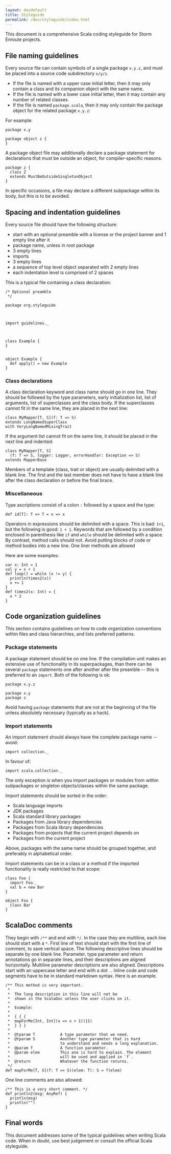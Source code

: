 ```yaml
---
layout: devdefault
title: Styleguide
permalink: /dev/styleguide/index.html
---
```


This document is a comprehensive Scala coding styleguide for Storm Enroute projects.


## File naming guidelines

Every source file can contain symbols of a single package `x.y.z`, and must be placed into a source code subdirectory `x/y/z`.

- If the file is named with a upper case initial letter, then it may only contain a class and its companion object with the same name.
- If the file is named with a lower case initial letter, then it may contain any number of related classes.
- If the file is named `package.scala`, then it may only contain the package object for the related package `x.y.z`:

For example:

    package x.y
    
    package object z {
    }


A package object file may additionally declare a package statement for declarations that must be outside an object, for compiler-specific reasons.

    package z {
      class Z
      extends MustBeOutsideSingletonObject
    }

In specific occasions, a file may declare a different subpackage within its body, but this is to be avoided.


## Spacing and indentation guidelines

Every source file should have the following structure:

- start with an optional preamble with a license or the project banner and 1 empty line after it
- package name, unless in root package
- 3 empty lines
- imports
- 3 empty lines
- a sequence of top level object separated with 2 empty lines
- each indentation level is comprised of 2 spaces

This is a typical file containing a class declaration:

    /* Optional preamble
     */
    
    package org.styleguide
    
    
    
    import guidelines._
    
    
    
    class Example {
    }
    
    
    object Example {
      def apply() = new Example
    }


### Class declarations

A class declaration keyword and class name should go in one line.
They should be followed by the type parameters, early initialization list, list of arguments, list of superclasses and the class body.
If the superclasses cannot fit in the same line, they are placed in the next line:

    class MyMapper[T, S](f: T => S)
    extends LongNamedSuperClass
    with VeryLongNamedMixingTrait

If the argument list cannot fit on the same line, it should be placed in the next line and indented:

    class MyMapper[T, S]
      (f: T => S, logger: Logger, errorHandler: Exception => S)
    extends MapperBase

Members of a template (class, trait or object) are usually delimited with a blank line.
The first and the last member does not have to have a blank line after the class declaration or before the final brace.


### Miscellaneous

Type ascriptions consist of a colon `:` followed by a space and the type:

    def id[T]: T => T = x => x

Operators in expressions should be delimited with a space.
This is bad: `1+1`,
but the following is good: `1 + 1`.
Keywords that are followed by a condition enclosed in parenthesis like `if` and `while` should be delimited with a space.
By contrast, method calls should not.
Avoid putting blocks of code or method bodies into a new line.
One liner methods are allowed

Here are some examples:

    var x: Int = 1
    val y = x + 1
    def loop() = while (x != y) {
      println(times2(x))
      x += 1
    }
    def times2(x: Int) = {
      x * 2
    }


## Code organization guidelines

This section contains guidelines on how to code organization conventions within files and class hierarchies, and lists preferred patterns.


### Package statements

A package statement should be on one line.
If the compilation unit makes an extensive use of functionality in its superpackages, than there can be several `package` statements one after another after the preamble -- this is preferred to an `import`.
Both of the following is ok:

    package x.y.z
    
    package x.y
    package z

Avoid having `package` statements that are not at the beginning of the file unless absolutely necessary (typically as a hack).


### Import statements

An import statement should always have the complete package name -- avoid:

    import collection._
    
In favour of:

    import scala.collection._
    
The only exception is when you import packages or modules from within subpackages or singleton objects/classes within the same package.

Import statements should be sorted in the order:
- Scala language imports
- JDK packages
- Scala standard library packages
- Packages from Java library dependencies
- Packages from Scala library dependencies
- Packages from projects that the current project depends on
- Packages from the current project

Above, packages with the same name should be grouped together, and preferably in alphabetical order.

Import statements can be in a class or a method if the imported functionality is really restricted to that scope:

    class Foo {
      import Foo._
      val b = new Bar
    }
    
    object Foo {
      class Bar
    }


## ScalaDoc comments

They begin with `/**` and end with `*/`.
In the case they are multiline, each line should start with a `*`.
First line of text should start with the first line of comment, to save vertical space.
The following descriptive lines should be separate by one blank line.
Parameter, type parameter and return annotations go in separate lines,
and their descriptions are aligned horizontally.
Multiline parameter descriptions are also aligned.
Descriptions start with an uppercase letter and end with a dot `.`.
Inline code and code segments have to be in standard markdown syntax.
Here is an example.

    /** This method is very important.
     *
     *  The long description in this line will not be
     *  shown in the ScalaDoc unless the user clicks on it.
     *
     *  Example:
     *
     *  { { {
     *  mapForMe[Int, Int](x => x + 1)(11)
     *  } } }
     *
     *  @tparam T           A type parameter that we need.
     *  @tparam S           Another type parameter that is hard
     *                      to understand and needs a long explanation.
     *  @param f            A function parameter.
     *  @param elem         This one is hard to explain. The element
     *                      will be used and applied in `f`.
     *  @return             Whatever the function returns.
     */
    def mapForMe[T, S](f: T => S)(elem: T): S = f(elem)

One line comments are also allowed:

    /** This is a very short comment. */
    def println2(msg: AnyRef) {
      println(msg)
      println("")
    }


## Final words

This document addresses some of the typical guidelines when writing Scala code.
When in doubt, use best judgement or consult the official Scala styleguide.
